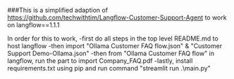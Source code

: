 ###This is a simplified adaption of https://github.com/techwithtim/Langflow-Customer-Support-Agent
to work on langflow==1.1.1

In order for this to work, 
-first do all steps in the top level README.md to host langflow
-then import "Ollama Customer FAQ flow.json" & "Customer Support Demo-Ollama.json"
-then from "Ollama Customer FAQ flow" in langflow, run the part to import Company_FAQ.pdf
-lastly, install requirements.txt using pip and run command "streamlit run .\main.py"